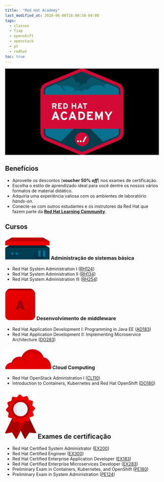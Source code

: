 ```yaml
---
title:  "Red Hat Academy"
last_modified_at: 2020-06-06T16:00:58-04:00
tags:
  - classes
  - fiap
  - openshift
  - openstack
  - pt
  - redhat
toc: true
---
```


[![](/assets/images/posts/2018-04-01-redhat-academy/2018-04-01-redhat-academy.jpg)](https://www.redhat.com/pt-br/services/training/red-hat-academy)

## Benefícios
- Aproveite os descontos (**voucher 50% *off***) nos exames de certificação. 
- Escolha o estilo de aprendizado ideal para você dentre os nossos vários formatos de material didático.
- Adquiria uma experiência valiosa com os ambientes de laboratório *hands-on*.
- Conecte-se com outros estudantes e os instrutores da Red Hat que fazem parte da [**Red Hat Learning Community**](https://learn.redhat.com/).

## Cursos
### ![](/assets/images/posts/2018-04-01-redhat-academy/icon1.png) Administração de sistemas básica 
  * Red Hat System Administration I ([RH124](https://www.redhat.com/pt-br/services/training/rh124-red-hat-system-administration-i))
  * Red Hat System Administration II ([RH134](https://www.redhat.com/pt-br/services/training/rh134-red-hat-system-administration-ii))
  * Red Hat System Administration III ([RH254](https://www.redhat.com/pt-br/services/training/rh254-red-hat-system-administration-iii))

### ![](/assets/images/posts/2018-04-01-redhat-academy/icon2.png) Desenvolvimento de middleware  
  * Red Hat Application Development I: Programming in Java EE ([AD183](https://www.redhat.com/pt-br/services/training/ad183-red-hat-application-development-i-programming-java-ee))
  * Red Hat Application Development II: Implementing Microservice Architecture ([DO283](https://www.redhat.com/pt-br/services/training/do283-red-hat-application-development-ii-implementing-microservice-architectures))

### ![](/assets/images/posts/2018-04-01-redhat-academy/icon3.png) Cloud Computing
  * Red Hat OpenStack Administration I ([CL110](https://www.redhat.com/pt-br/services/training/cl110-red-hat-openstack-administration-i-core-operations-cloud-operators))
  * Introduction to Containers, Kubernetes and Red Hat OpenShift ([DO180](https://www.redhat.com/pt-br/services/training/do180-introduction-containers-kubernetes-red-hat-openshift))

## ![](/assets/images/posts/2018-04-01-redhat-academy/icon4.png) Exames de certificação
- Red Hat Certified System Administrator ([EX200](https://www.redhat.com/pt-br/services/training/ex200-red-hat-certified-system-administrator-rhcsa-exam))
- Red Hat Certified Engineer ([EX300](https://www.redhat.com/pt-br/services/training/ex300-red-hat-certified-engineer-rhce-exam))
- Red Hat Certified Enterprise Application Developer ([EX183](https://www.redhat.com/pt-br/services/training/ex183-red-hat-certified-enterprise-application-developer-exam))
- Red Hat Certified Enterprise Microservices Developer ([EX283](https://www.redhat.com/pt-br/services/training/ex283-red-hat-certified-enterprise-microservices-developer-exam))
- Preliminary Exam in Containers, Kubernetes, and OpenShift ([PE180](https://www.redhat.com/pt-br/services/training/pe180-preliminary-exam-containers-kubernetes-openshift))
- Preliminary Exam in System Administration ([PE124](https://www.redhat.com/pt-br/services/training/pe124-preliminary-exam-red-hat-system-administration-I))